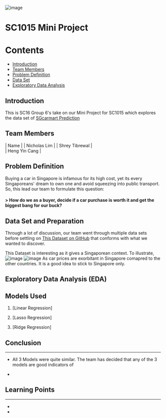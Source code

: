 ![image](https://user-images.githubusercontent.com/87572499/164483268-9bb973f7-2d28-4dc6-9cd3-028685b5b91c.png)

# SC1015 Mini Project

Contents
========

- [Introduction](#Intro)
- [Team Members](#Team)
- [Problem Definition](#Problem)
- [Data Set](#Data)
- [Exploratory Data Analysis](EDA)


## Introduction
<a id = "Intro"></a>
This is SC16 Group 6's take on our Mini Project for SC1015 which explores the data set of [SGcarmart Prediction](https://github.com/xianjinseow92/Data-Science-Projects/blob/master/Project_2_SgCarMart%20Price%20Prediction/notebooks/sgcarmart_used_cars_prices.csv)


## Team Members
<a id = "Team"></a>

| Name                 | 
| Nicholas Lim         |
| Shrey Tibrewal       |  
| Heng Yin Cang        |


## Problem Definition
<a id = "Problem"></a>
Buying a car in Singapore is infamous for its high cost, yet its every Singaporeans' dream to own one and avoid squeezing into public transport. So, this lead our team to formulate this question:
#### > How do we as a buyer, decide if a car purchase is worth it and get the biggest bang for our buck? 

## Data Set and Preparation
<a id = "Data"></a>
Through a lot of discussion, our team went through multiple data sets before settling on [This Dataset on GitHub](https://github.com/xianjinseow92/Data-Science-Projects/blob/master/Project_2_SgCarMart%20Price%20Prediction/notebooks/sgcarmart_used_cars_prices.csv) that conforms with what we wanted to discover.

This Dataset is interesting as it gives a Singaporean context. To illustrate, ![image](https://user-images.githubusercontent.com/87572499/164482835-26a3ef01-c95a-44aa-832a-54e0eb8f5b1f.png)
![image](https://user-images.githubusercontent.com/87572499/164482545-587cf914-6353-4b27-95fa-91b3d4bcd546.png)
As car prices are exorbitant in Singapore comapred to the other countries. It is a good idea to stick to Singapore only. 

## Exploratory Data Analysis (EDA)
<a id = "EDA"></a>

## Models Used


1. [Linear Regression]

2. [Lasso Regression]

3. [Ridge Regression]


## Conclusion
<hr>

- All 3 Models were quite similar. The team has decided that any of the 3 models are good indicators of 

- 

## Learning Points
<hr>

- 

- 

